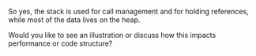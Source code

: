 So yes, the stack is used for call management and for holding references, while most of the data lives on the heap.

Would you like to see an illustration or discuss how this impacts performance or code structure?